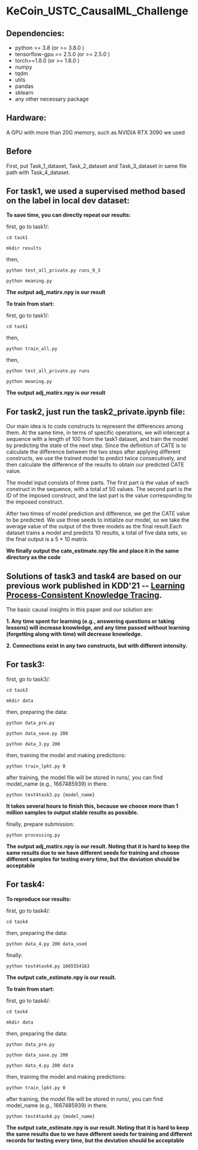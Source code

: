 # KeCoin_USTC_CausalML_Challenge

## Dependencies:

- python >= 3.8  (or >= 3.8.0 )
- tensorflow-gpu == 2.5.0  (or >= 2.5.0 ) 
- torch==1.8.0 (or >= 1.8.0 )
- numpy
- tqdm
- utils
- pandas
- sklearn
- any other necessary package
## Hardware:
A GPU with more than 20G memory, such as NVIDIA RTX 3090 we used


## Before

First, put Task_1_dataset, Task_2_dataset and Task_3_dataset in same file path with Task_4_dataset.


## For task1, we used a supervised method based on the label in local dev dataset: 
**To save time, you can directly repeat our results:**

first, go to task1/:

`cd task1`

`mkdir results`

then, 

`python test_all_private.py runs_9_3`

`python meaning.py`

**The output adj_matirx.npy is our result**

**To train from start:**

first, go to task1/:

`cd task1`

then, 

`python train_all.py`

then, 

`python test_all_private.py runs`

`python meaning.py`

**The output adj_matirx.npy is our result**



## For task2, just run the task2_private.ipynb file: 

Our main idea is to code constructs to represent the differences among them. At the same time, in terms of specific operations, we will intercept a sequence with a length of 100 from the task1 dataset, and train the model by predicting the state of the next step. Since the definition of CATE is to calculate the difference between the two steps after applying different constructs, we use the trained model to predict twice consecutively, and then calculate the difference of the results to obtain our predicted CATE value.

The model input consists of three parts. The first part is the value of each construct in the sequence, with a total of 50 values. The second part is the ID of the imposed construct, and the last part is the value corresponding to the imposed construct.

After two times of model prediction and difference, we get the CATE value to be predicted. We use three seeds to initialize our model, so we take the average value of the output of the three models as the final result.Each dataset trains a model and predicts 10 results, a total of five data sets, so the final output is a 5 * 10 matrix. 

**We finally output the cate_estimate.npy file and place it in the same directory as the code**



## Solutions of task3 and task4 are based on our previous work published in KDD'21 -- [Learning Process-Consistent Knowledge Tracing](https://doi.org/10.1145/3447548.3467237).

The basic causal insights in this paper and our solution are:

**1. Any time spent for learning (e.g., answering questions or taking lessons) will increase knowledge, and any time passed without learning (forgetting along with time) will decrease knowledge.**

**2. Connections exist in any two constructs, but with different intensity.**

## For task3:

first, go to task3/:

`cd task3`

`mkdir data`

then, preparing the data:

`python data_pre.py`

`python data_save.py 200`

`python data_3.py 200`

then, training the model and making predictions:

`python train_lpkt.py 0`

after training, the model file will be stored in runs/, you can find model_name (e.g., 1667485939) in there.

`python test4task3.py {model_name}` 

**It takes several hours to finish this, because we choose more than 1 million samples to output stable results as possible.**

finally, prepare submission:

`python processing.py`

**The output adj_matirx.npy is our result. Noting that it is hard to keep the same results due to we have different seeds for training and choose different samples for testing every time, but the deviation should be acceptable**

## For task4: 

**To reproduce our results:**

first, go to task4/:

`cd task4`

then, preparing the data:

`python data_4.py 200 data_used`

finally:

`python test4task4.py 1665554163`

**The output cate_estimate.npy is our result.**

**To train from start:**

first, go to task4/:

`cd task4`

`mkdir data`

then, preparing the data:

`python data_pre.py`

`python data_save.py 200`

`python data_4.py 200 data`

then, training the model and making predictions:

`python train_lpkt.py 0`

after training, the model file will be stored in runs/, you can find model_name (e.g., 1667485939) in there.

`python test4task4.py {model_name}`

**The output cate_estimate.npy is our result. Noting that it is hard to keep the same results due to we have different seeds for training and different records for testing every time, but the deviation should be acceptable**
